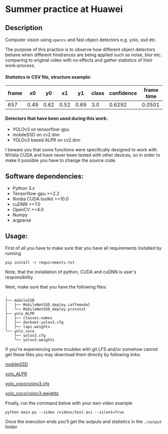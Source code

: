 
# Summer practice at Huawei
## Description
Computer vision using `opencv` and fast object detectors e.g. yolo, ssd etc.

The purpose of this practice is to observe how different object detectors behave when different hindrances are being applied such as noise, blur etc. comparing to original video with no effects and gather statistics of their work-process.
#### Statistics in CSV file, structure example:
| frame |  x0  |  y0  |  x1  |  y1  | class | confidence | frame time |
|-------|------|------|------|------|-------|------------|------------|
|  657  | 0.49 | 0.62 | 0.52 | 0.69 |  3.0  |   0.6292   |   0.0501   |
#### Detectors that have been used during this work:
- YOLOv3 on tensorflow-gpu
- mobileSSD on cv2.dnn
- YOLOv3 based ALPR on cv2.dnn

I beware you that some functions were specifically designed to work with NVidia CUDA and have never been tested with other devices, so in order to make it possible you have to change the source code.

## Software dependencies:
- Python 3.x
- Tensorflow-gpu >=2.2
- Nvidia CUDA toolkit >=10.0
- cuDNN >=7.0
- OpenCV >=4.0
- Numpy
- argparse
## Usage:
First of all you have to make sure that you have all requirements installed by running

`pip install -r requirements.txt`

Note, that the installation of python, CUDA and cuDNN is user's responsibility.

Next, make sure that you have the following files:
```
.
├── mobileSSD
│ 	├── MobileNetSSD_deploy.caffemodel
│ 	└── MobileNetSSD_deploy.prototxt
├── yolo_ALPR
│ 	├── classes.names
│ 	├── darknet-yolov3.cfg
│ 	├── lapi.weights
└── yolo_coco
	├── yolov3.cfg
	└── yolov3.weights
```
If you're experiencing some troubles with git LFS and/or somehow cannot get these files you may download them directly by following links:

[mobileSSD](https://github.com/djmv/MobilNet_SSD_opencv)

[yolo_ALPR](https://www.kaggle.com/achrafkhazri/yolo-weights-for-licence-plate-detector)

[yolo_coco/yolov3.cfg](https://github.com/x4nth055/pythoncode-tutorials/blob/master/machine-learning/object-detection/cfg/yolov3.cfg)

[yolo_coco/yolov3.weights](https://pjreddie.com/media/files/yolov3.weights)

Finally, run the command below with your own video example

`python main.py --video /videos/test.avi --silent=True`

Once the execution ends you'll get the outputs and statistics in the `./output` folder
